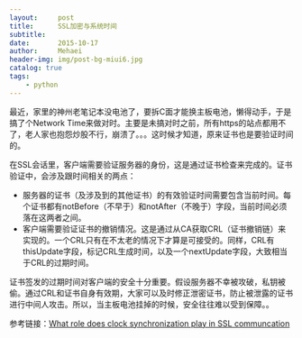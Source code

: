 ```yaml
---
layout:     post
title:      SSL加密与系统时间
subtitle:   
date:       2015-10-17
author:     Mehaei
header-img: img/post-bg-miui6.jpg
catalog: true
tags:
    - python
---
```

最近，家里的神州老笔记本没电池了，要拆C面才能换主板电池，懒得动手，于是搞了个Network Time来做对时。主要是未搞对时之前，所有https的站点都用不了，老人家也抱怨炒股不行，崩溃了。。。这时候才知道，原来证书也是要验证时间的。

在SSL会话里，客户端需要验证服务器的身份，这是通过证书检查来完成的。证书验证中，会涉及跟时间相关的两点：

- 服务器的证书（及涉及到的其他证书）的有效验证时间需要包含当前时间。每个证书都有notBefore（不早于）和notAfter（不晚于）字段，当前时间必须落在这两者之间。
- 客户端需要验证证书的撤销情况。这是通过从CA获取CRL（证书撤销链）来实现的。一个CRL只有在不太老的情况下才算是可接受的。同样，CRL有thisUpdate字段，标记CRL生成时间，以及一个nextUpdate字段，大致相当于CRL的过期时间。

证书签发的过期时间对客户端的安全十分重要。假设服务器不幸被攻破，私钥被偷。通过CRL和证书自身有效期，大家可以及时修正泄密证书，防止被泄露的证书进行中间人攻击。所以，当主板电池挂掉的时候，安全往往难以受到保障。。

参考链接：[What role does clock synchronization play in SSL communcation](http://security.stackexchange.com/questions/72866/what-role-does-clock-synchronization-play-in-ssl-communcation)[](http://security.stackexchange.com/questions/72866/what-role-does-clock-synchronization-play-in-ssl-communcation)
